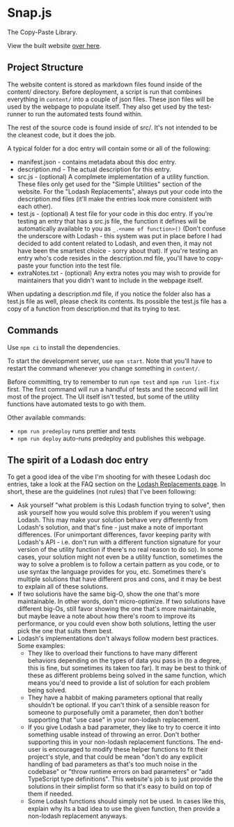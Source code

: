 # Snap.js

The Copy-Paste Library.

View the built website [over here](https://thescottyjam.github.io/snap.js/#!/nolodash).

## Project Structure

The website content is stored as markdown files found inside of the content/ directory. Before deployment, a script is run that combines everything in `content/` into a couple of json files. These json files will be used by the webpage to populate itself. They also get used by the test-runner to run the automated tests found within.

The rest of the source code is found inside of src/. It's not intended to be the cleanest code, but it does the job.

A typical folder for a doc entry will contain some or all of the following:
* manifest.json - contains metadata about this doc entry.
* description.md - The actual description for this entry.
* src.js - (optional) A complmete implementation of a utility function. These files only get used for the "Simple Utilities" section of the website. For the "Lodash Replacements", always put your code into the description.md files (it'll make the entries look more consistent with each other).
* test.js - (optional) A test file for your code in this doc entry. If you're testing an entry that has a src.js file, the function it defines will be automatically available to you as `_.<name of function>()` (Don't confuse the underscore with Lodash - this system was put in place before I had decided to add content related to Lodash, and even then, it may not have been the smartest choice - sorry about that). If you're testing an entry who's code resides in the description.md file, you'll have to copy-paste your function into the test file.
* extraNotes.txt - (optional) Any extra notes you may wish to provide for maintainers that you didn't want to include in the webpage itself.

When updating a description.md file, if you notice the folder also has a test.js file as well, please check its contents. Its possible the test.js file has a copy of a function from description.md that its trying to test.

## Commands

Use `npm ci` to install the dependencies.

To start the development server, use `npm start`. Note that you'll have to restart the command whenever you change something in `content/`.

Before committing, try to remember to run `npm test` and `npm run lint-fix` first. The first command will run a handful of tests and the second will lint most of the project. The UI itself isn't tested, but some of the utility functions have automated tests to go with them.

Other available commands:

- `npm run predeploy` runs prettier and tests
- `npm run deploy` auto-runs predeploy and publishes this webpage.

## The spirit of a Lodash doc entry

To get a good idea of the vibe I'm shooting for with thesee Lodash doc entries, take a look at the FAQ section on the [Lodash Replacements page](https://thescottyjam.github.io/snap.js/#!/nolodash). In short, these are the guidelines (not rules) that I've been following:

* Ask yourself "what problem is this Lodash function trying to solve", then ask yourself how you would solve this problem if you weren't using Lodash. This may make your solution behave very differently from Lodash's solution, and that's fine - just make a note of important differences. (For unimportant differences, favor keeping parity with Lodash's API - i.e. don't run with a different function signature for your version of the utility function if there's no real reason to do so). In some cases, your solution might not even be a utility function, sometimes the way to solve a problem is to follow a certain pattern as you code, or to use syntax the language provides for you, etc. Sometimes there's multiple solutions that have different pros and cons, and it may be best to explain all of these solutions.
* If two solutions have the same big-O, show the one that's more maintainable. In other words, don't micro-optimize. If two solutions have different big-Os, still favor showing the one that's more maintainable, but maybe leave a note about how there's room to improve its performance, or you could even show both solutions, letting the user pick the one that suits them best.
* Lodash's implementations don't always follow modern best practices. Some examples:
  * They like to overload their functions to have many different behaviors depending on the types of data you pass in (to a degree, this is fine, but sometimes its taken too far). It may be best to think of these as different problems being solved in the same function, which means you'd need to provide a list of solution for each problem being solved.
  * They have a habbit of making parameters optional that really shouldn't be optional. If you can't think of a sensible reason for someone to purposefully omit a parameter, then don't bother supporting that "use case" in your non-lodash replacement.
  * If you give Lodash a bad parameter, they like to try to coerce it into something usable instead of throwing an error. Don't bother supporting this in your non-lodash replacement functions. The end-user is encouraged to modify these helper functions to fit their project's style, and that could be mean "don't do any explicit handling of bad parameters as that's too much noise in the codebase" or "throw runtime errors on bad parameters" or "add TypeScript type definitions". This website's job is to just provide the solutions in their simplist form so that it's easy to build on top of them if needed.
  * Some Lodash functions should simply not be used. In cases like this, explain why its a bad idea to use the given function, then provide a non-lodash replacement anyways.
